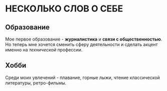 # НЕСКОЛЬКО СЛОВ О СЕБЕ

## Образование

Мое первое образование - **журналистика** и **связи с общественностью**. Но теперь мне хочется сменить сферу деятельности и сделать акцент именно на *технической* профессии.

## Хобби

Среди моих увлечений - плавание, горные лыжи, чтение классической литературы, ретро-фильмы.

